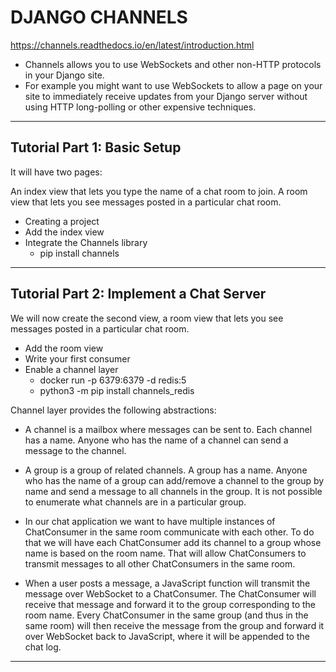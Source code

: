 # DJANGO CHANNELS

<https://channels.readthedocs.io/en/latest/introduction.html>

* Channels allows you to use WebSockets and other non-HTTP protocols in your Django site.
* For example you might want to use WebSockets to allow a page on your site to immediately receive updates from your Django server without using HTTP long-polling or other expensive techniques.

---

## Tutorial Part 1: Basic Setup

It will have two pages:

An index view that lets you type the name of a chat room to join.
A room view that lets you see messages posted in a particular chat room.

* Creating a project
* Add the index view
* Integrate the Channels library
  * pip install channels

---

## Tutorial Part 2: Implement a Chat Server

We will now create the second view, a room view that lets you see messages posted in a particular chat room.

* Add the room view
* Write your first consumer
* Enable a channel layer
  * docker run -p 6379:6379 -d redis:5
  * python3 -m pip install channels_redis

Channel layer provides the following abstractions:

* A channel is a mailbox where messages can be sent to. Each channel has a name. Anyone who has the name of a channel can send a message to the channel.
* A group is a group of related channels. A group has a name. Anyone who has the name of a group can add/remove a channel to the group by name and send a message to all channels in the group. It is not possible to enumerate what channels are in a particular group.
* In our chat application we want to have multiple instances of ChatConsumer in the same room communicate with each other. To do that we will have each ChatConsumer add its channel to a group whose name is based on the room name. That will allow ChatConsumers to transmit messages to all other ChatConsumers in the same room.

* When a user posts a message, a JavaScript function will transmit the message over WebSocket to a ChatConsumer. The ChatConsumer will receive that message and forward it to the group corresponding to the room name. Every ChatConsumer in the same group (and thus in the same room) will then receive the message from the group and forward it over WebSocket back to JavaScript, where it will be appended to the chat log.

---
